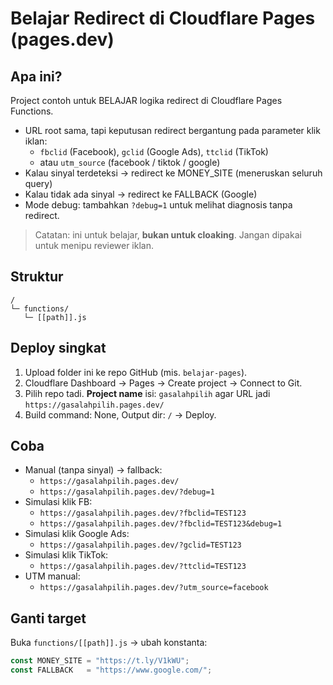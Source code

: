 # Belajar Redirect di Cloudflare Pages (pages.dev)

## Apa ini?
Project contoh untuk BELAJAR logika redirect di Cloudflare Pages Functions.
- URL root sama, tapi keputusan redirect bergantung pada parameter klik iklan:
  - `fbclid` (Facebook), `gclid` (Google Ads), `ttclid` (TikTok)
  - atau `utm_source` (facebook / tiktok / google)
- Kalau sinyal terdeteksi → redirect ke MONEY_SITE (meneruskan seluruh query)
- Kalau tidak ada sinyal → redirect ke FALLBACK (Google)
- Mode debug: tambahkan `?debug=1` untuk melihat diagnosis tanpa redirect.

> Catatan: ini untuk belajar, **bukan untuk cloaking**. Jangan dipakai untuk menipu reviewer iklan.

## Struktur
```
/
└─ functions/
   └─ [[path]].js
```

## Deploy singkat
1. Upload folder ini ke repo GitHub (mis. `belajar-pages`).
2. Cloudflare Dashboard → Pages → Create project → Connect to Git.
3. Pilih repo tadi. **Project name** isi: `gasalahpilih` agar URL jadi `https://gasalahpilih.pages.dev/`
4. Build command: None, Output dir: `/` → Deploy.

## Coba
- Manual (tanpa sinyal) → fallback:
  - `https://gasalahpilih.pages.dev/`
  - `https://gasalahpilih.pages.dev/?debug=1`
- Simulasi klik FB:
  - `https://gasalahpilih.pages.dev/?fbclid=TEST123`
  - `https://gasalahpilih.pages.dev/?fbclid=TEST123&debug=1`
- Simulasi klik Google Ads:
  - `https://gasalahpilih.pages.dev/?gclid=TEST123`
- Simulasi klik TikTok:
  - `https://gasalahpilih.pages.dev/?ttclid=TEST123`
- UTM manual:
  - `https://gasalahpilih.pages.dev/?utm_source=facebook`

## Ganti target
Buka `functions/[[path]].js` → ubah konstanta:
```js
const MONEY_SITE = "https://t.ly/V1kWU";
const FALLBACK   = "https://www.google.com/";
```
